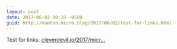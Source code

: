 ```yaml
---
layout: post
date: 2017-06-02 00:18 -0500
guid: http://manton.micro.blog/2017/06/02/test-for-links.html
---
```

Test for links: [cleverdevil.io/2017/micr...](https://cleverdevil.io/2017/microblog-json-feed-and-evergreen-give-me-hope-for-the)

